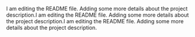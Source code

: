I am editing the README file. Adding some more details about the project description.I am editing the README file. Adding some more details about the project description.I am editing the README file. Adding some more details about the project description.
